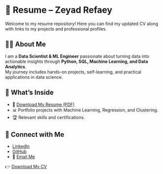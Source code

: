 # 📄 Resume – Zeyad Refaey  

Welcome to my resume repository! Here you can find my updated CV along with links to my projects and professional profiles.  

## 👨‍💻 About Me  
I am a **Data Scientist & ML Engineer** passionate about turning data into actionable insights through **Python, SQL, Machine Learning, and Data Analytics**.  
My journey includes hands-on projects, self-learning, and practical applications in data science.  

## 📂 What’s Inside  
- 📑 [Download My Resume (PDF)](CV.pdf)  
- 📊 Portfolio projects with Machine Learning, Regression, and Clustering.  
- 🏆 Relevant skills and certifications.  

## 🔗 Connect with Me  
- [LinkedIn](https://linkedin.com/in/zeyadrefaey)  
- [GitHub](https://github.com/z3yad30)  
- 📧 [Email Me](mailto:zeyad@example.com)  

👉 [Download My CV]([CV.pdf](https://github.com/yourusername/yourrepo/raw/main/CV.pdf))
